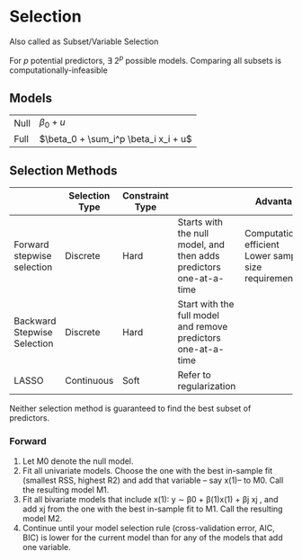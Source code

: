 # Selection

Also called as Subset/Variable Selection

For $p$ potential predictors, $\exists \ 2^p$ possible models. Comparing all subsets is computationally-infeasible

## Models

|      |                                      |
| ---- | ------------------------------------ |
| Null | $\beta_0 + u$                        |
| Full | $\beta_0 + \sum_i^p \beta_i x_i + u$ |

## Selection Methods

|                             | Selection Type | Constraint Type |                                                              | Advantage                                                    | Disadvantage                                 |
| --------------------------- | -------------- | --------------- | ------------------------------------------------------------ | ------------------------------------------------------------ | -------------------------------------------- |
| Forward stepwise selection  | Discrete       | Hard            | Starts with the null model, and then adds predictors one-at-a-time | Computationally efficient<br />Lower sample size requirement |                                              |
| Backward Stepwise Selection | Discrete       | Hard            | Start with the full model and remove predictors one-at-a-time |                                                              | Expensive<br />Large sample size requirement |
| LASSO                       | Continuous     | Soft            | Refer to regularization                                      |                                                              |                                              |

Neither selection method is guaranteed to find the best subset of predictors.

### Forward

1. Let M0 denote the null model.
2. Fit all univariate models. Choose the one with the best in-sample fit (smallest RSS, highest R2) and add that variable – say x(1)– to M0. Call the resulting model M1.
3. Fit all bivariate models that include x(1): y ∼ β0 + β(1)x(1) + βj xj , and add xj from the one with the best in-sample fit to M1. Call the resulting model M2.
4. Continue until your model selection rule (cross-validation error, AIC, BIC) is lower for the current model than for any of the models that add one variable.